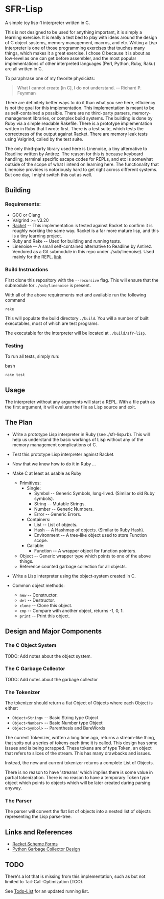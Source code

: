 # SFR-Lisp

A simple toy lisp-1 interpreter written in C.

This is not designed to be used for anything important, it is simply a learning
exercise. It is really a test bed to play with ideas around the design of C
object systems, memory management, macros, and etc. Writing a Lisp interpreter
is one of those programming exercises that touches many things, which makes it
a great exercise. I chose C because it is about as low-level as one can get
before assembler, and the most popular implementations of other interpreted
languages (Perl, Python, Ruby, Raku) are all written in C. 

To paraphrase one of my favorite physicists:

> What I cannot create [in C], I do not understand.
> -- Richard P. Feynman

There are definitely better ways to do it than what you see here, efficiency is
not the goal for this implementation. This implementation is meant to be as
self-contained a possible. There are no third-party parsers, memory-management
libraries, or complex build systems. The building is done by Ruby via a simple
readable Rakefile. There is a prototype implementation written in Ruby that I
wrote first. There is a test suite, which tests the correctness of the output
against Racket. There are memory leak tests using Valgrind, called by the test
suite.

The only third-party library used here is Linenoise, a tiny alternative to
Readline written by Antirez. The reason for this is because keyboard handling,
terminal specific escape codes for REPLs, and etc is somewhat outside of the
scope of what I intend on learning here. The functionality that Linenoise
provides is notoriously hard to get right across different systems. But one
day, I might switch this out as well.

## Building

### Requirements:

* GCC or Clang
* Valgrind >= v3.20
* [Racket](https://racket-lang.org/) -- This implementation is tested against
  Racket to confirm it is roughly working the same way. Racket is a far more
  mature lisp, and this is a tiny learning project.
* Ruby and Rake -- Used for building and running tests.
* Linenoise -- A small self-contained alternative to Readline by Antirez. 
  Vendored as a Git submodule in this repo under ./sub/linenoise). Used mainly
  for the REPL. [link](https://github.com/antirez/linenoise).

### Build Instructions

First clone this repository with the `--recursive` flag.
This will ensure that the submodule for `./sub/linenoise` is present.

With all of the above requirements met and available
run the following command

```
rake
```

This will populate the build directory `./build`.
You will a number of built executables, most of which
are test programs.

The executable for the interpreter will be located at
`./build/sfr-lisp`.

### Testing

To run all tests, simply run:

bash
```
rake test
```

## Usage

The interpreter without any arguments will start 
a REPL.
With a file path as the first argument, it will evaluate
the file as Lisp source and exit.

## The Plan

- Write a prototype Lisp interpreter in Ruby (see ./sfr-lisp.rb).
  This will help us understand the basic workings of Lisp without any of the
  memory management complications of C.
- Test this prototype Lisp interpreter against Racket.
- Now that we know how to do it in Ruby ...
- Make C at least as usable as Ruby
  - Primitives:
    - Single:
      - Symbol -- Generic Symbols, long-lived. (Similar to old Ruby symbols).
      - String -- Mutable Strings.
      - Number -- Generic Numbers.
      - Error  -- Generic Errors.
    - Containers:
      - List   -- List of objects.
      - Hash   -- A Hashmap of objects. (Similar to Ruby Hash).
      - Environment -- A tree-like object used to store Function scope.
    - Callable:
      - Function -- A wrapper object for function pointers.
  - Object -- Generic wrapper type which points to one of the above things.
  - Reference counted garbage collection for all objects.
- Write a Lisp interpreter using the object-system created in C.

- Common object methods:
  - `new`      -- Constructor.
  - `del`      -- Destructor.
  - `clone`    -- Clone this object.
  - `cmp`      -- Compare with another object, returns -1, 0, 1.
  - `print`    -- Print this object.

## Design and Major Components

### The C Object System

TODO: Add notes about the object system.

### The C Garbage Collector

TODO: Add notes about the garbage collector

### The Tokenizer

The tokenizer should return a flat Object<List> of Objects where each Object is either:
- `Object<String>` -- Basic String type Object
- `Object<Number>` -- Basic Number type Object
- `Object<Symbol>` -- Parenthesis and BareWords

The current Tokenizer, written a long time ago, returns a stream-like thing,
that spits out a series of tokens each time it is called. This design has some
issues and is being scrapped. These tokens are of type Token, an object that
refers to slices of the stream. This has many drawbacks and issues.

Instead, the new and current tokenizer returns a complete List of Objects.

There is no reason to have 'streams' which implies there is some value in
partial tokenization. There is no reason to have a temporary Token type object
which points to objects which will be later created during parsing anyway.

### The Parser

The parser will convert the flat list of objects into a nested list of objects
representing the Lisp parse-tree. 

## Links and References

- [Racket Scheme Forms](https://docs.racket-lang.org/guide/scheme-forms.html)
- [Python Garbage Collector Design](https://github.com/python/cpython/blob/main/InternalDocs/garbage_collector.md)

## TODO

There's a lot that is missing from this implementation, such as but not limited
to Tail-Call-Optimization (TCO).

See [Todo-List](./TODO.txt) for an updated running list.

